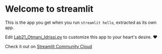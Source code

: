 # Welcome to streamlit

This is the app you get when you run `streamlit hello`, extracted as its own app.

Edit [Lab21_Otmani_Idrissi.py](./Lab21_Otmani_Idrissi.py) to customize this app to your heart's desire. ❤️

Check it out on [Streamlit Community Cloud](https://st-hello-app.streamlit.app/)
